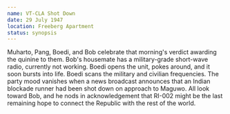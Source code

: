 ```yaml
---
name: VT-CLA Shot Down
date: 29 July 1947
location: Freeberg Apartment
status: synopsis
---
```


Muharto, Pang, Boedi, and Bob celebrate that morning's verdict awarding the quinine to them. Bob's housemate has a military-grade short-wave radio, currently not working. Boedi opens the unit, pokes around, and it soon bursts into life. Boedi scans the military and civilian frequencies. The party mood vanishes when a news broadcast announces that an Indian blockade runner had been shot down on approach to Maguwo. All look toward Bob, and he nods in acknowledgement that RI-002 might be the last remaining hope to connect the Republic with the rest of the world. 
